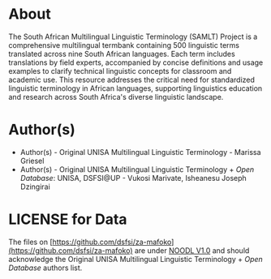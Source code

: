 # About

The South African Multilingual Linguistic Terminology (SAMLT) Project is a comprehensive multilingual termbank containing 500 linguistic terms translated across nine South African languages. Each term includes translations by field experts, accompanied by concise definitions and usage examples to clarify technical linguistic concepts for classroom and academic use. This resource addresses the critical need for standardized linguistic terminology in African languages, supporting linguistics education and research across South Africa's diverse linguistic landscape.

# Author(s)

* Author(s) - Original UNISA Multilingual Linguistic Terminology - Marissa Griesel
* Author(s) - Original UNISA Multilingual Linguistic Terminology + _Open Database_: UNISA, DSFSI@UP - Vukosi Marivate, Isheanesu Joseph Dzingirai

# LICENSE for Data

The files on [https://github.com/dsfsi/za-mafoko](https://github.com/dsfsi/za-mafoko) are under [NOODL V1.0](https://github.com/dsfsi/za-mafoko/blob/master/data/unisa_multilingual/LICENSE) and should acknowledge the Original UNISA Multilingual Linguistic Terminology + _Open Database_ authors list.

